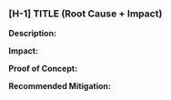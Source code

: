### [H-1] TITLE (Root Cause + Impact)

**Description:** 

**Impact:** 

**Proof of Concept:**

**Recommended Mitigation:** 
